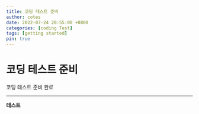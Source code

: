 ```yaml
---
title: 코딩 테스트 준비
author: cotes
date: 2022-07-24 20:55:00 +0800
categories: [coding Test]
tags: [getting started]
pin: true
---
```


# 코딩 테스트 준비

코딩 테스트 준비 완료

___

**테스트**



